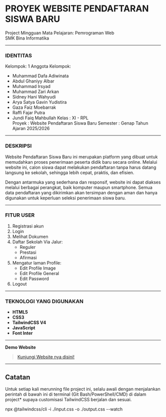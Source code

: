 # PROYEK WEBSITE PENDAFTARAN SISWA BARU

Project Mingguan
Mata Pelajaran: Pemrograman Web  
SMK Bina Informatika

---

### IDENTITAS

Kelompok: 1
Anggota Kelompok: 
   - Muhammad Dafa Adiwinata
   - Abdul Ghaniyy Albar
   - Muhammad Irsyad
   - Muhammad Zari Arkan
   - Sidney Hani Wahyudi
   - Arya Satya Gavin Yudistira
   - Gaza Faiz Moebarrak
   - Raffi Fajar Putra
   - Jundi Faiq Mahbullah
Kelas : XI - RPL  
Proyek : Website Pendaftaran Siswa Baru
Semester : Genap Tahun Ajaran 2025/2026

---

### DESKRIPSI

Website Pendaftaran Siswa Baru ini merupakan platform yang dibuat untuk memudahkan proses penerimaan peserta didik baru secara online. Melalui website ini, calon siswa dapat melakukan pendaftaran tanpa harus datang langsung ke sekolah, sehingga lebih cepat, praktis, dan efisien.

Dengan antarmuka yang sederhana dan responsif, website ini dapat diakses melalui berbagai perangkat, baik komputer maupun smartphone. Semua data pendaftaran yang dikirimkan akan tersimpan dengan aman dan hanya digunakan untuk keperluan seleksi penerimaan siswa baru.

---

### FITUR USER

1. Registrasi akun
2. Login
3. Melihat Dokumen
4. Daftar Sekolah Via Jalur:
   - Reguler
   - Prestasi
   - Afirmasi
5. Mengatur laman Profile:
   - Edit Profile Image
   - Edit Profile General
   - Edit Password
6. Logout

---

### TEKNOLOGI YANG DIGUNAKAN

- **HTML5**
- **CSS3**
- **TailwindCSS V4**
- **JavaScript**
- **Font Inter**

---

**Demo Website**
> [Kunjungi Website nya disini!](https://mdafaadiwinata.github.io/psb-kelompok1/)

---

## Catatan
Untuk setiap kali merunning file project ini, selalu awali dengan menjalankan perintah di bawah ini di terminal (Git Bash/PowerShell/CMD) di dalam project* supaya customisasi TailwindCSS berjalan dan sesuai.

npx @tailwindcss/cli -i ./input.css -o ./output.css --watch